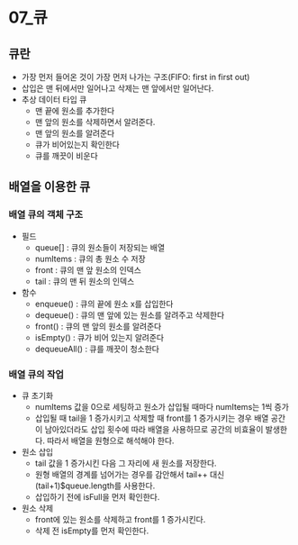 # 07_큐

## 큐란

- 가장 먼저 들어온 것이 가장 먼저 나가는 구조(FIFO: first in first out)
- 삽입은 맨 뒤에서만 일어나고 삭제는 맨 앞에서만 일어난다. 
- 추상 데이터 타입 큐
  - 맨 끝에 원소를 추가한다
  - 맨 앞의 원소를 삭제하면서 알려준다.
  - 맨 앞의 원소를 알려준다
  - 큐가 비어있는지 확인한다
  - 큐를 깨끗이 비운다



## 배열을 이용한 큐

### 배열 큐의 객체 구조

- 필드
  - queue[] : 큐의 원소들이 저장되는 배열
  - numItems : 큐의 총 원소 수 저장
  - front : 큐의 맨 앞 원소의 인덱스
  - tail : 큐의 맨 뒤 원소의 인덱스
- 함수
  - enqueue() : 큐의 끝에 원소 x를 삽입한다
  - dequeue() : 큐의 맨 앞에 있는 원소를 알려주고 삭제한다
  - front() : 큐의 맨 앞의 원소를 알려준다
  - isEmpty() : 큐가 비어 있는지 알려준다
  - dequeueAll() : 큐를 깨끗이 청소한다

### 배열 큐의 작업

- 큐 초기화
  - numItems 값을 0으로 세팅하고 원소가 삽입될 때마다 numItems는 1씩 증가
  - 삽입될 때 tail을 1 증가시키고 삭제할 때 front를 1 증가시키는 경우 배열 공간이 남아있더라도 삽입 횟수에 따라 배열을 사용하므로 공간의 비효율이 발생한다. 따라서 배열을 원형으로 해석해야 한다.
- 원소 삽입
  - tail 값을 1 증가시킨 다음 그 자리에 새 원소를 저장한다.
  - 원형 배열의 경계를 넘어가는 경우를 감안해서 tail++ 대신 (tail+1)$queue.length를 사용한다.
  - 삽입하기 전에 isFull을 먼저 확인한다. 
- 원소 삭제
  - front에 있는 원소를 삭제하고 front를 1 증가시킨다.
  - 삭제 전 isEmpty를 먼저 확인한다.